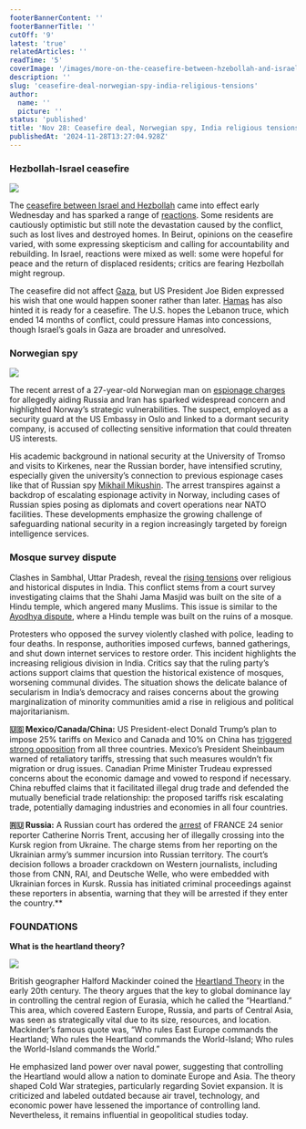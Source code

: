 ```yaml
---
footerBannerContent: ''
footerBannerTitle: ''
cutOff: '9'
latest: 'true'
relatedArticles: ''
readTime: '5'
coverImage: '/images/more-on-the-ceasefire-between-hzebollah-and-israel-IxNj.webp'
description: ''
slug: 'ceasefire-deal-norwegian-spy-india-religious-tensions'
author:
  name: ''
  picture: ''
status: 'published'
title: 'Nov 28: Ceasefire deal, Norwegian spy, India religious tensions'
publishedAt: '2024-11-28T13:27:04.928Z'
---
```


### Hezbollah-Israel ceasefire

![](/images/more-on-the-ceasefire-between-hzebollah-and-israel-I5MT.webp)

The [ceasefire between Israel and Hezbollah](https://www.bbc.com/news/articles/cx2d3gj9ewxo) came into effect early Wednesday and has sparked a range of [reactions](https://www.bbc.com/news/videos/c2k0ezg2p3go). Some residents are cautiously optimistic but still note the devastation caused by the conflict, such as lost lives and destroyed homes. In Beirut, opinions on the ceasefire varied, with some expressing skepticism and calling for accountability and rebuilding. In Israel, reactions were mixed as well: some were hopeful for peace and the return of displaced residents; critics are fearing Hezbollah might regroup.

The ceasefire did not affect [Gaza](https://www.bbc.com/news/articles/c0j8063plvdo), but US President Joe Biden expressed his wish that one would happen sooner rather than later. [Hamas](https://www.timesofisrael.com/liveblog_entry/hamas-says-group-ready-for-gaza-ceasefire-after-hezbollah-appears-to-lay-down-arms/) has also hinted it is ready for a ceasefire. The U.S. hopes the Lebanon truce, which ended 14 months of conflict, could pressure Hamas into concessions, though Israel’s goals in Gaza are broader and unresolved.

### Norwegian spy

![](/images/a-norwegian-man-working-as-a-security-guard-for-the-us-embassy-in-oslo-QxNj.webp)

The recent arrest of a 27-year-old Norwegian man on [espionage charges](https://apnews.com/article/us-russia-espionage-arrest-embassy-norway-arctic-9aabf55ae20cffc9082df002a9976e0a) for allegedly aiding Russia and Iran has sparked widespread concern and highlighted Norway’s strategic vulnerabilities. The suspect, employed as a security guard at the US Embassy in Oslo and linked to a dormant security company, is accused of collecting sensitive information that could threaten US interests.

His academic background in national security at the University of Tromso and visits to Kirkenes, near the Russian border, have intensified scrutiny, especially given the university’s connection to previous espionage cases like that of Russian spy [Mikhail Mikushin](https://www.thebarentsobserver.com/security/russia-prisoner-swap-includes-tromso-university-illegal-mikushin/165177). The arrest transpires against a backdrop of escalating espionage activity in Norway, including cases of Russian spies posing as diplomats and covert operations near NATO facilities. These developments emphasize the growing challenge of safeguarding national security in a region increasingly targeted by foreign intelligence services.

### Mosque survey dispute

Clashes in Sambhal, Uttar Pradesh, reveal the [rising tensions](https://www.dw.com/en/india-mosque-survey-dispute-erupts-into-deadly-clashes/a-70879085) over religious and historical disputes in India. This conflict stems from a court survey investigating claims that the Shahi Jama Masjid was built on the site of a Hindu temple, which angered many Muslims. This issue is similar to the [Ayodhya dispute](https://www.dw.com/en/india-modi-inaugurates-controversial-ayodhya-temple/a-68048499), where a Hindu temple was built on the ruins of a mosque.

Protesters who opposed the survey violently clashed with police, leading to four deaths. In response, authorities imposed curfews, banned gatherings, and shut down internet services to restore order. This incident highlights the increasing religious division in India. Critics say that the ruling party’s actions support claims that question the historical existence of mosques, worsening communal divides. The situation shows the delicate balance of secularism in India’s democracy and raises concerns about the growing marginalization of minority communities amid a rise in religious and political majoritarianism.

**🇺🇸 Mexico/Canada/China:** US President-elect Donald Trump’s plan to impose 25% tariffs on Mexico and Canada and 10% on China has [triggered strong opposition](https://www.bbc.com/news/articles/cj6kj2752jlo) from all three countries. Mexico’s President Sheinbaum warned of retaliatory tariffs, stressing that such measures wouldn’t fix migration or drug issues. Canadian Prime Minister Trudeau expressed concerns about the economic damage and vowed to respond if necessary. China rebuffed claims that it facilitated illegal drug trade and defended the mutually beneficial trade relationship: the proposed tariffs risk escalating trade, potentially damaging industries and economies in all four countries. 

**🇷🇺 Russia:** A Russian court has ordered the [arrest](https://www.france24.com/en/europe/20241126-russian-court-orders-arrest-of-france-24-journalist-who-reported-from-kursk) of FRANCE 24 senior reporter Catherine Norris Trent, accusing her of illegally crossing into the Kursk region from Ukraine. The charge stems from her reporting on the Ukrainian army’s summer incursion into Russian territory. The court’s decision follows a broader crackdown on Western journalists, including those from CNN, RAI, and Deutsche Welle, who were embedded with Ukrainian forces in Kursk. Russia has initiated criminal proceedings against these reporters in absentia, warning that they will be arrested if they enter the country.**

### FOUNDATIONS

**What is the heartland theory?**

![](/images/what-is-the-heartland-theory_-UxMD.webp)

British geographer Halford Mackinder coined the [Heartland Theory](https://thegeographyteacher.com/mackinders-heartland-theory/) in the early 20th century. The theory argues that the key to global dominance lay in controlling the central region of Eurasia, which he called the “Heartland.” This area, which covered Eastern Europe, Russia, and parts of Central Asia, was seen as strategically vital due to its size, resources, and location. Mackinder’s famous quote was, “Who rules East Europe commands the Heartland; Who rules the Heartland commands the World-Island; Who rules the World-Island commands the World.”

He emphasized land power over naval power, suggesting that controlling the Heartland would allow a nation to dominate Europe and Asia. The theory shaped Cold War strategies, particularly regarding Soviet expansion. It is criticized and labeled outdated because air travel, technology, and economic power have lessened the importance of controlling land. Nevertheless, it remains influential in geopolitical studies today.